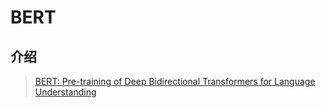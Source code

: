 # BERT

## 介绍

> [BERT: Pre-training of Deep Bidirectional Transformers for Language Understanding](https://arxiv.org/abs/1810.04805)



